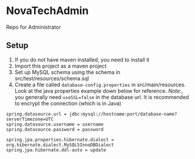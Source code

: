 # NovaTechAdmin
Repo for Administrator

## Setup
1. If you do not have maven installed, you need to install it
2. Import this project as a maven project
3. Set up MySQL schema using the schema in src/test/resources/schema.sql
4. Create a file called `database-config.properties` in src/main/resources. Look at the java properties example down below for reference. *Note:*, you generally need `useSSL=false` in the database url. It is recommended to encrypt the connection (which is in Java)<br/>
```
spring.datasource.url = jdbc:mysql://hostname:port/database-name?serverTimezone=UTC
spring.datasource.username = username
spring.datasource.password = password

spring.jpa.properties.hibernate.dialect = org.hibernate.dialect.MySQL5InnoDBDialect
spring.jpa.hibernate.ddl-auto = update
```
